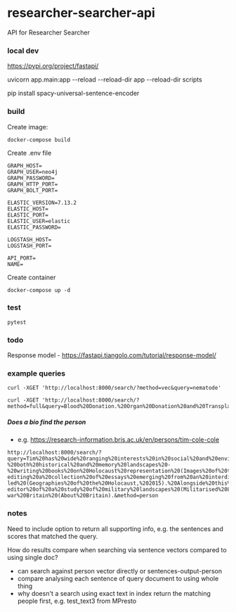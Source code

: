 # researcher-searcher-api

API for Researcher Searcher

### local dev

https://pypi.org/project/fastapi/

uvicorn app.main:app --reload --reload-dir app --reload-dir scripts

pip install spacy-universal-sentence-encoder

### build

Create image:

`docker-compose build`

Create .env file

```
GRAPH_HOST=
GRAPH_USER=neo4j
GRAPH_PASSWORD=
GRAPH_HTTP_PORT=
GRAPH_BOLT_PORT=

ELASTIC_VERSION=7.13.2
ELASTIC_HOST=
ELASTIC_PORT=
ELASTIC_USER=elastic
ELASTIC_PASSWORD=

LOGSTASH_HOST=
LOGSTASH_PORT=

API_PORT=
NAME=
```

Create container

`docker-compose up -d`

### test

`pytest`

### todo

Response model - https://fastapi.tiangolo.com/tutorial/response-model/

### example queries

```
curl -XGET 'http://localhost:8000/search/?method=vec&query=nematode'
```

```
curl -XGET 'http://localhost:8000/search/?method=full&query=Blood%20Donation.%20Organ%20Donation%20and%20Transplantation.%20Therapeutics.%20Data%20Driven%20Transfusion%20Practice.%20Transfusion%20and%20Transplantation%20Transmitted%20Infections'
```

##### Does a bio find the person

- e.g. https://research-information.bris.ac.uk/en/persons/tim-cole-cole

```
http://localhost:8000/search/?query=Tim%20has%20wide%20ranging%20interests%20in%20social%20and%20environmental%20histories,%20historical%20geographies%20and%20digital%20humanities%20and%20also%20works%20within%20the%20creative%20economy.%20His%20core%20research%20has%20focused%20in%20the%20main%20on%20Holocaust%20landscapes%20-%20both%20historical%20and%20memory%20landscapes%20-%20writing%20books%20on%20Holocaust%20representation%20(Images%20of%20the%20Holocaust/Selling%20the%20Holocaust,%201999),%20the%20spatiality%20of%20ghettorization%20in%20Budapest%20(Holocaust%20City,%202003),%20social%20histories%20of%20the%20Hungarian%20Holocaust%20(Traces%20of%20the%20Holocaust,%202011)%20and%20the%20spatiality%20of%20survival%20(Holocaust%20Landscapes,%202016)%20as%20well%20as%20co-editing%20a%20collection%20of%20essays%20emerging%20from%20an%20interdisciplinary%20digital%20humanities%20project%20he%20co-led%20(Geographies%20of%20the%20Holocaust,%202015).%20Alongside%20this%20research,%20Tim%20has%20also%20developed%20interests%20in%20environmental%20history,%20being%20a%20co-editor%20of%20a%20study%20of%20military%20landscapes%20(Militarised%20Landscapes,%202010)%20and%20now%20working%20on%20a%20new%20book%20that%20explores%20social,%20cultural,%20landscape%20and%20environmental%20change%20in%20post-war%20Britain%20(About%20Britain).&method=person
```

### notes

Need to include option to return all supporting info, e.g. the sentences and scores that matched the query.

How do results compare when searching via sentence vectors compared to using single doc?
- can search against person vector directly or sentences-output-person
- compare analysing each sentence of query document to using whole thing 
- why doesn't a search using exact text in index return the matching people first, e.g. test_text3 from MPresto